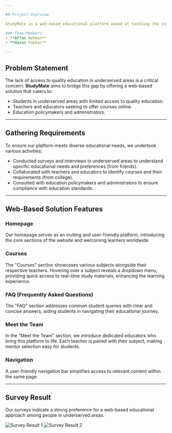 ```yaml
---

## Project Overview

StudyMate is a web-based educational platform aimed at tackling the issue of **Lack of Access to Quality Education in Underserved Areas**. Our goal is to provide students and educators in underprivileged regions with access to high-quality learning materials.

### Team Members
- **Affan Rehman**
- **Hasan Fakhar**

---
```


## Problem Statement

The lack of access to quality education in underserved areas is a critical concern. **StudyMate** aims to bridge this gap by offering a web-based solution that caters to:

- Students in underserved areas with limited access to quality education.
- Teachers and educators seeking to offer courses online.
- Education policymakers and administrators.

---

## Gathering Requirements

To ensure our platform meets diverse educational needs, we undertook various activities:

- Conducted surveys and interviews in underserved areas to understand specific educational needs and preferences (from friends).
- Collaborated with teachers and educators to identify courses and their requirements (from college).
- Consulted with education policymakers and administrators to ensure compliance with education standards.

---

## Web-Based Solution Features

### **Homepage**

Our homepage serves as an inviting and user-friendly platform, introducing the core sections of the website and welcoming learners worldwide.

### **Courses**

The "Courses" section showcases various subjects alongside their respective teachers. Hovering over a subject reveals a dropdown menu, providing quick access to real-time study materials, enhancing the learning experience.

### **FAQ (Frequently Asked Questions)**

The "FAQ" section addresses common student queries with clear and concise answers, aiding students in navigating their educational journey.

### **Meet the Team**

In the "Meet the Team" section, we introduce dedicated educators who bring this platform to life. Each teacher is paired with their subject, making mentor selection easy for students.

### **Navigation**

A user-friendly navigation bar simplifies access to relevant content within the same page.

---

## Survey Result

Our surveys indicate a strong preference for a web-based educational approach among people in underserved areas.

![Survey Result 1](https://github.com/Affan-Rehman/StudyMate/assets/112381046/6f160afb-bfe9-402d-bc7b-9560e20944b7)
![Survey Result 2](https://github.com/Affan-Rehman/StudyMate/assets/112381046/55e6b501-aa79-4b35-8874-eb04d89ab96b)
